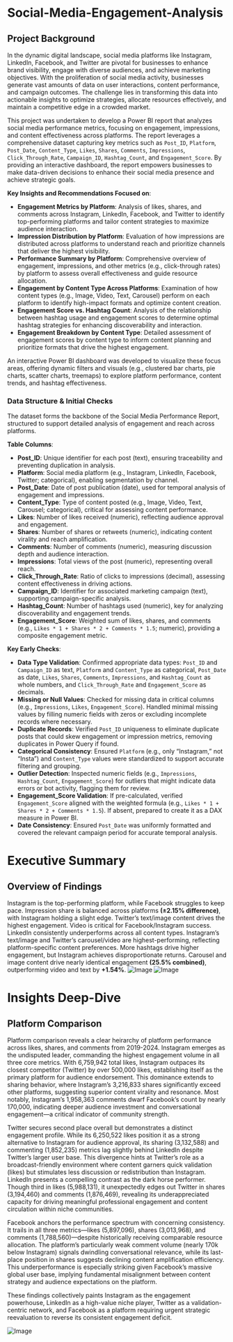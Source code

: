 # Social-Media-Engagement-Analysis
## Project Background
In the dynamic digital landscape, social media platforms like Instagram, LinkedIn, Facebook, and Twitter are pivotal for businesses to enhance brand visibility, engage with diverse audiences, and achieve marketing objectives. With the proliferation of social media activity, businesses generate vast amounts of data on user interactions, content performance, and campaign outcomes. The challenge lies in transforming this data into actionable insights to optimize strategies, allocate resources effectively, and maintain a competitive edge in a crowded market. 

This project was undertaken to develop a Power BI report that analyzes social media performance metrics, focusing on engagement, impressions, and content effectiveness across platforms. The report leverages a comprehensive dataset capturing key metrics such as `Post_ID`, `Platform`, `Post_Date`, `Content_Type`, `Likes`, `Shares`, `Comments`, `Impressions`, `Click_Through_Rate`, `Campaign_ID`, `Hashtag_Count`, and `Engagement_Score`. By providing an interactive dashboard, the report empowers businesses to make data-driven decisions to enhance their social media presence and achieve strategic goals.

**Key Insights and Recommendations Focused on**:

- **Engagement Metrics by Platform**: Analysis of likes, shares, and comments across Instagram, LinkedIn, Facebook, and Twitter to identify top-performing platforms and tailor content strategies to maximize audience interaction.
- **Impression Distribution by Platform**: Evaluation of how impressions are distributed across platforms to understand reach and prioritize channels that deliver the highest visibility.
- **Performance Summary by Platform**: Comprehensive overview of engagement, impressions, and other metrics (e.g., click-through rates) by platform to assess overall effectiveness and guide resource allocation.
- **Engagement by Content Type Across Platforms**: Examination of how content types (e.g., Image, Video, Text, Carousel) perform on each platform to identify high-impact formats and optimize content creation.
- **Engagement Score vs. Hashtag Count**: Analysis of the relationship between hashtag usage and engagement scores to determine optimal hashtag strategies for enhancing discoverability and interaction.
- **Engagement Breakdown by Content Type**: Detailed assessment of engagement scores by content type to inform content planning and prioritize formats that drive the highest engagement.

An interactive Power BI dashboard was developed to visualize these focus areas, offering dynamic filters and visuals (e.g., clustered bar charts, pie charts, scatter charts, treemaps) to explore platform performance, content trends, and hashtag effectiveness.

### Data Structure & Initial Checks

The dataset forms the backbone of the Social Media Performance Report, structured to support detailed analysis of engagement and reach across platforms.

**Table Columns**:
- **Post_ID**: Unique identifier for each post (text), ensuring traceability and preventing duplication in analysis.
- **Platform**: Social media platform (e.g., Instagram, LinkedIn, Facebook, Twitter; categorical), enabling segmentation by channel.
- **Post_Date**: Date of post publication (date), used for temporal analysis of engagement and impressions.
- **Content_Type**: Type of content posted (e.g., Image, Video, Text, Carousel; categorical), critical for assessing content performance.
- **Likes**: Number of likes received (numeric), reflecting audience approval and engagement.
- **Shares**: Number of shares or retweets (numeric), indicating content virality and reach amplification.
- **Comments**: Number of comments (numeric), measuring discussion depth and audience interaction.
- **Impressions**: Total views of the post (numeric), representing overall reach.
- **Click_Through_Rate**: Ratio of clicks to impressions (decimal), assessing content effectiveness in driving actions.
- **Campaign_ID**: Identifier for associated marketing campaign (text), supporting campaign-specific analysis.
- **Hashtag_Count**: Number of hashtags used (numeric), key for analyzing discoverability and engagement trends.
- **Engagement_Score**: Weighted sum of likes, shares, and comments (e.g., `Likes * 1 + Shares * 2 + Comments * 1.5`; numeric), providing a composite engagement metric.

**Key Early Checks**:
- **Data Type Validation**: Confirmed appropriate data types: `Post_ID` and `Campaign_ID` as text, `Platform` and `Content_Type` as categorical, `Post_Date` as date, `Likes`, `Shares`, `Comments`, `Impressions`, and `Hashtag_Count` as whole numbers, and `Click_Through_Rate` and `Engagement_Score` as decimals.
- **Missing or Null Values**: Checked for missing data in critical columns (e.g., `Impressions`, `Likes`, `Engagement_Score`). Handled minimal missing values by filling numeric fields with zeros or excluding incomplete records where necessary.
- **Duplicate Records**: Verified `Post_ID` uniqueness to eliminate duplicate posts that could skew engagement or impression metrics, removing duplicates in Power Query if found.
- **Categorical Consistency**: Ensured `Platform` (e.g., only “Instagram,” not “Insta”) and `Content_Type` values were standardized to support accurate filtering and grouping.
- **Outlier Detection**: Inspected numeric fields (e.g., `Impressions`, `Hashtag_Count`, `Engagement_Score`) for outliers that might indicate data errors or bot activity, flagging them for review.
- **Engagement_Score Validation**: If pre-calculated, verified `Engagement_Score` aligned with the weighted formula (e.g., `Likes * 1 + Shares * 2 + Comments * 1.5`). If absent, prepared to create it as a DAX measure in Power BI.
- **Date Consistency**: Ensured `Post_Date` was uniformly formatted and covered the relevant campaign period for accurate temporal analysis.


# Executive Summary
## Overview of Findings
Instagram is the top-performing platform, while Facebook struggles to keep pace. Impression share is balanced across platforms **(±2.15% difference)**, with Instagram holding a slight edge.  Twitter’s text/image content drives the highest engagement. Video is critical for Facebook/Instagram success. LinkedIn consistently underperforms across all content types.  Instagram’s text/image and Twitter’s carousel/video are highest-performing, reflecting platform-specific content preferences.  More hashtags drive higher engagement, but Instagram achieves disproportionate returns. Carousel and image content drive nearly identical engagement **(25.5% combined)**, outperforming video and text by **+1.54%**.
![Image](https://github.com/user-attachments/assets/d65e889e-2bc3-427a-9599-dadc505bcf90)
![Image](https://github.com/user-attachments/assets/ae58df92-6bab-49db-9431-c315c8a33810)

# Insights Deep-Dive
## Platform Comparison
Platform comparison reveals a clear heirarchy  of platform performance across likes, shares, and comments from 2019-2024. Instagram emerges as the undisputed leader, commanding the highest engagement volume in all three core metrics. With 6,759,942 total likes, Instagram outpaces its closest competitor (Twitter) by over 500,000 likes, establishing itself as the primary platform for audience endorsement. This dominance extends to sharing behavior, where Instagram’s 3,216,833 shares significantly exceed other platforms, suggesting superior content virality and resonance. Most notably, Instagram’s 1,958,363 comments dwarf Facebook’s count by nearly 170,000, indicating deeper audience investment and conversational engagement—a critical indicator of community strength.  

Twitter secures second place overall but demonstrates a distinct engagement profile. While its 6,250,522 likes position it as a strong alternative to Instagram for audience approval, its sharing (3,132,588) and commenting (1,852,235) metrics lag slightly behind LinkedIn despite Twitter’s larger user base. This divergence hints at Twitter’s role as a broadcast-friendly environment where content garners quick validation (likes) but stimulates less discussion or redistribution than Instagram. LinkedIn presents a compelling contrast as the dark horse performer. Though third in likes (5,988,131), it unexpectedly edges out Twitter in shares (3,194,460) and comments (1,876,469), revealing its underappreciated capacity for driving meaningful professional engagement and content circulation within niche communities.  

Facebook anchors the performance spectrum with concerning consistency. It trails in all three metrics—likes (5,897,096), shares (3,013,968), and comments (1,788,560)—despite historically receiving comparable resource allocation. The platform’s particularly weak comment volume (nearly 170k below Instagram) signals dwindling conversational relevance, while its last-place position in shares suggests declining content amplification efficiency. This underperformance is especially striking given Facebook’s massive global user base, implying fundamental misalignment between content strategy and audience expectations on the platform.  

These findings collectively paints Instagram as the engagement powerhouse, LinkedIn as a high-value niche player, Twitter as a validation-centric network, and Facebook as a platform requiring urgent strategic reevaluation to reverse its consistent engagement deficit.
 
![Image](https://github.com/user-attachments/assets/49b933a7-f12c-4ccc-b0f3-45e18b35391e)
